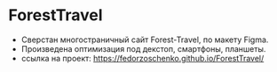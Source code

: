 # ForestTravel
- Сверстан многостраничный сайт Forest-Travel, по макету Figma. 
- Произведена оптимизация под декстоп, смартфоны, планшеты.
- ссылка на проект: https://fedorzoschenko.github.io/ForestTravel/
